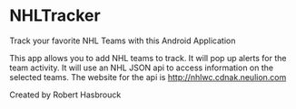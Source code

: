 # NHLTracker
Track your favorite NHL Teams with this Android Application

This app allows you to add NHL teams to track.  It will pop up alerts for the team activity.  It will use an NHL JSON api to 
access information on the selected teams.  The website for the api is http://nhlwc.cdnak.neulion.com

Created by Robert Hasbrouck
